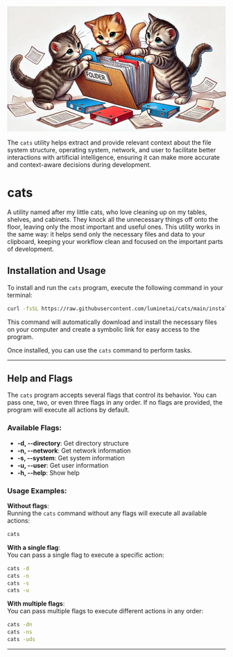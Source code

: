 ![Cat Image](https://github.com/luminetai/cats/blob/main/cats.png)

The `cats` utility helps extract and provide relevant context about the file system structure, operating system, network, and user to facilitate better interactions with artificial intelligence, ensuring it can make more accurate and context-aware decisions during development.

# cats
A utility named after my little cats, who love cleaning up on my tables, shelves, and cabinets. They knock all the unnecessary things off onto the floor, leaving only the most important and useful ones. This utility works in the same way: it helps send only the necessary files and data to your clipboard, keeping your workflow clean and focused on the important parts of development.

## Installation and Usage

To install and run the `cats` program, execute the following command in your terminal:

```bash
curl -fsSL https://raw.githubusercontent.com/luminetai/cats/main/install.sh | bash
```

This command will automatically download and install the necessary files on your computer and create a symbolic link for easy access to the program.

Once installed, you can use the `cats` command to perform tasks.

---

## Help and Flags

The `cats` program accepts several flags that control its behavior. You can pass one, two, or even three flags in any order. If no flags are provided, the program will execute all actions by default.

### Available Flags:
- **-d, --directory**: Get directory structure
- **-n, --network**: Get network information
- **-s, --system**: Get system information
- **-u, --user**: Get user information
- **-h, --help**: Show help

### Usage Examples:

**Without flags**:  
Running the `cats` command without any flags will execute all available actions:
```bash
cats
```

**With a single flag**:  
You can pass a single flag to execute a specific action:
```bash
cats -d
cats -n
cats -s
cats -u
```

**With multiple flags**:  
You can pass multiple flags to execute different actions in any order:
```bash
cats -dn
cats -ns
cats -uds
```

---

